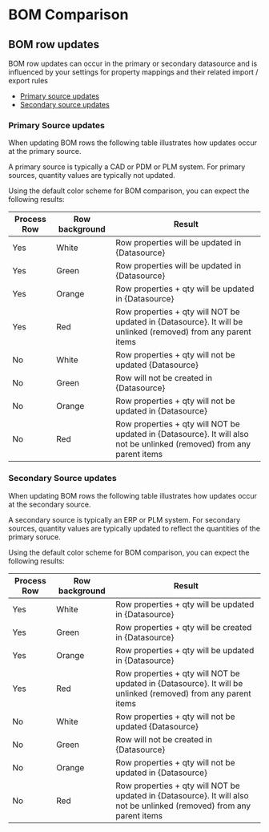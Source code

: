 # BOM Comparison

## BOM row updates

BOM row updates can occur in the primary or secondary datasource and is influenced by your settings for property mappings and their related import / export rules

 * [Primary source updates](#primary-source-updates)
 * [Secondary source updates](#secondary-source-updates)

### Primary Source updates

When updating BOM rows the following table illustrates how updates occur at the primary source.

A primary source is typically a CAD or PDM or PLM system. For primary sources, quantity values are typically not updated.

Using the default color scheme for BOM comparison, you can expect the following results: 

|Process Row|Row background|Result|
|---|---|---|
|Yes|White|Row properties will be updated in {Datasource}|
|Yes|Green|Row properties will be updated in {Datasource}|
|Yes|Orange|Row properties + qty will be updated in {Datasource}|
|Yes|Red|Row properties + qty will NOT be updated in {Datasource}. It will be unlinked (removed) from any parent items|
|No|White|Row properties + qty will not be updated {Datasource}|
|No|Green|Row will not be created in {Datasource}|
|No|Orange|Row properties + qty will not be updated in {Datasource}|
|No|Red|Row properties + qty will NOT be updated in {Datasource}. It will also not be unlinked (removed) from any parent items|

### Secondary Source updates


When updating BOM rows the following table illustrates how updates occur at the secondary source.

A secondary source is typically an ERP or PLM system. For secondary sources, quantity values are typically updated to reflect the quantities of the primary soruce.


Using the default color scheme for BOM comparison, you can expect the following results: 

|Process Row|Row background|Result|
|---|---|---|
|Yes|White|Row properties + qty will be updated in {Datasource}|
|Yes|Green|Row properties + qty will be created in {Datasource}|
|Yes|Orange|Row properties + qty will be updated in {Datasource}|
|Yes|Red|Row properties + qty will NOT be updated in {Datasource}. It will be unlinked (removed) from any parent items|
|No|White|Row properties + qty will not be updated {Datasource}|
|No|Green|Row will not be created in {Datasource}|
|No|Orange|Row properties + qty will not be updated in {Datasource}|
|No|Red|Row properties + qty will NOT be updated in {Datasource}. It will also not be unlinked (removed) from any parent items|
 